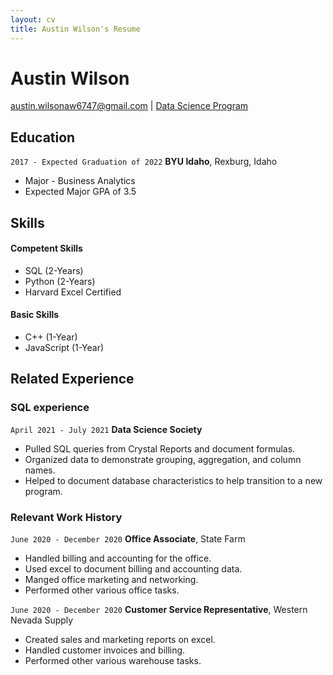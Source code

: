 ```yaml
---
layout: cv
title: Austin Wilson's Resume
---
```

# Austin Wilson

<div id="webaddress">
<a href="austin.wilsonaw6747@gmail.com">austin.wilsonaw6747@gmail.com</a>
| <a href="https://github.com/wilson6747/austin_wilson_resume">Data Science Program</a>
</div>

## Education
`2017 - Expected Graduation of 2022`
__BYU Idaho__, Rexburg, Idaho
- Major - Business Analytics
- Expected Major GPA of 3.5
## Skills
#### Competent Skills
- SQL (2-Years)
- Python (2-Years)
- Harvard Excel Certified

#### Basic Skills
- C++ (1-Year)
- JavaScript (1-Year)

## Related Experience

### SQL experience

`April 2021 - July 2021`
__Data Science Society__

- Pulled SQL queries from Crystal Reports and document formulas.
- Organized data to demonstrate grouping, aggregation, and column names.
- Helped to document database characteristics to help transition to a new program.

### Relevant Work History

`June 2020 - December 2020`
__Office Associate__, State Farm

- Handled billing and accounting for the office.
- Used excel to document billing and accounting data.
- Manged office marketing and networking.
- Performed other various office tasks.

`June 2020 - December 2020`
__Customer Service Representative__, Western Nevada Supply

- Created sales and marketing reports on excel.
- Handled customer invoices and billing.
- Performed other various warehouse tasks.

<!-- ### Footer

Last updated: May 2013 -->





